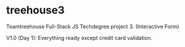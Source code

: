 # treehouse3
Teamtreehouse Full-Stack JS Techdegree project 3. (Interactive Form) 

V1.0 (Day 1): Everything ready except credit card validation.
